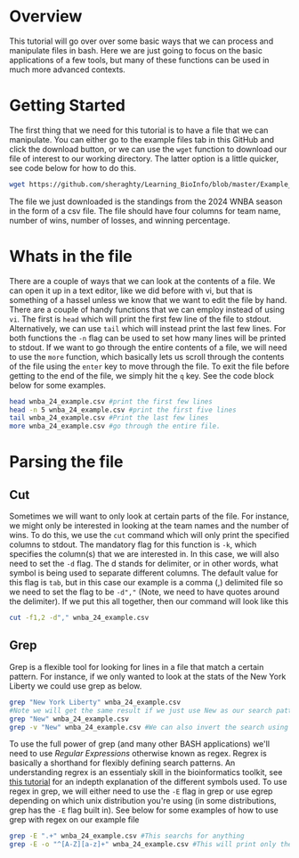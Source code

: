 # Overview #
This tutorial will go over over some basic ways that we can process and manipulate files in bash. Here we are just going to focus on the basic applications of a few tools, but many of these functions can be used in much more advanced contexts. 

# Getting Started #
The first thing that we need for this tutorial is to have a file that we can manipulate. You can either go to the example files tab in this GitHub and click the download button, or we can use the `wget` function to download our file of interest to our working directory. The latter option is a little quicker, see code below for how to do this. 

```bash
wget https://github.com/sheraghty/Learning_BioInfo/blob/master/Example_files/wnba_24_example.csv
```

The file we just downloaded is the standings from the 2024 WNBA season in the form of a csv file. The file should have four columns for team name, number of wins, number of losses, and winning percentage.

# Whats in the file #
There are a couple of ways that we can look at the contents of a file. We can open it up in a text editor, like we did before with vi, but that is something of a hassel unless we know that we want to edit the file by hand. There are a couple of handy functions that we can employ instead of using `vi`. The first is `head` which will print the first few line of the file to stdout. Alternatively, we can use `tail` which will instead print the last few lines. For both functions the `-n` flag can be used to set how many lines will be printed to stdout. If we want to go through the entire contents of a file, we will need to use the `more` function, which basically lets us scroll through the contents of the file using the `enter` key to move through the file. To exit the file before getting to the end of the file, we simply hit the `q` key. See the code block below for some examples.

```bash
head wnba_24_example.csv #print the first few lines
head -n 5 wnba_24_example.csv #print the first five lines
tail wnba_24_example.csv #Print the last few lines
more wnba_24_example.csv #go through the entire file.
```
# Parsing the file #
## Cut ##
Sometimes we will want to only look at certain parts of the file. For instance, we might only be interested in looking at the team names and the number of wins. To do this, we use the `cut` command which will only print the specified columns to stdout. The mandatory flag for this function is `-k`, which specifies the column(s) that we are interested in. In this case, we will also need to set the `-d` flag. The d stands for delimiter, or in other words, what symbol is being used to separate different columns. The default value for this flag is `tab`, but in this case our example is a comma (,) delimited file so we need to set the flag to be `-d","` (Note, we need to have quotes around the delimiter). If we put this all together, then our command will look like this 

```bash
cut -f1,2 -d"," wnba_24_example.csv
```

## Grep ##
Grep is a flexible tool for looking for lines in a file that match a certain pattern. For instance, if we only wanted to look at the stats of the New York Liberty we could use grep as below.
```bash
grep "New York Liberty" wnba_24_example.csv
#Note we will get the same result if we just use New as our search pattern
grep "New" wnba_24_example.csv
grep -v "New" wnba_24_example.csv #We can also invert the search using the -v flag 
```
To use the full power of grep (and many other BASH applications) we'll need to use *Regular Expressions* otherwise known as regex. Regrex is basically a shorthand for flexibly defining search patterns. An understanding regrex is an essentialy skill in the bioinformatics toolkit, see [this tutorial](https://www.geeksforgeeks.org/dsa/write-regular-expressions/) for an indepth explanation of the different symbols used. To use regex in grep, we will either need to use the `-E` flag in grep or use egrep depending on which unix distribution you're using (in some distributions, grep has the `-E` flag built in). See below for some examples of how to use grep with regex on our example file

```bash
grep -E ".+" wnba_24_example.csv #This searchs for anything
grep -E -o "^[A-Z][a-z]+" wnba_24_example.csv #This will print only the first word
```
